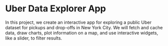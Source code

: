 # Uber Data Explorer App

In this project, we create an interactive app for exploring a public Uber dataset for pickups and drop-offs in New York City. We will fetch and cache data, draw charts, plot information on a map, and use interactive widgets, like a slider, to filter results.
